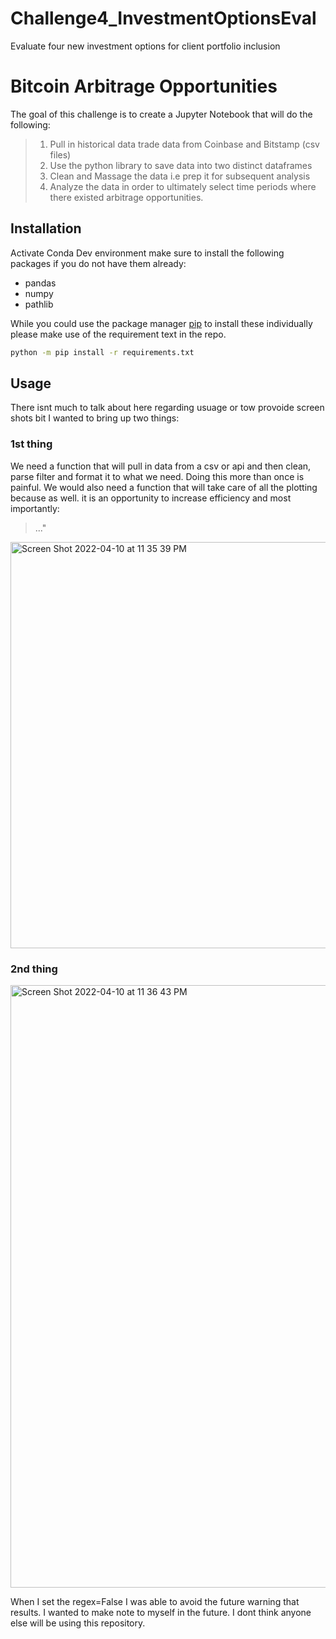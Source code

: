 # Challenge4_InvestmentOptionsEval
Evaluate four new investment options for client portfolio inclusion

# Bitcoin Arbitrage Opportunities
The goal of this challenge is to create a Jupyter Notebook that will do the following:

> 1. Pull in historical data trade data from Coinbase and Bitstamp (csv files)
> 2. Use the python library to save data into two distinct dataframes
> 3. Clean and Massage the data i.e prep it for subsequent analysis
> 4. Analyze the data in order to ultimately select time periods where there existed arbitrage opportunities.

## Installation

Activate Conda Dev environment make sure to install the following packages
if you do not have them already:

* pandas
* numpy
* pathlib

While you could use the package manager [pip](https://pip.pypa.io/en/stable/) to install these individually please make use of the requirement text in the repo.

```bash
python -m pip install -r requirements.txt
```

## Usage
There isnt much to talk about here regarding usuage or tow provoide screen shots bit I wanted to bring up two things:
### 1st thing
We need a function that will pull in data from a csv or api and then clean, parse filter and format it to what we need. Doing this more than once is painful. 
We would also need a function that will take care of all the plotting because  as well. it is an opportunity to increase efficiency and most importantly:
> ..."
> 
<img width="650" alt="Screen Shot 2022-04-10 at 11 35 39 PM" src="https://user-images.githubusercontent.com/101449950/162663246-c53edea9-bc7a-4b77-9114-5cbd19b73a13.png">

### 2nd thing
<img width="964" alt="Screen Shot 2022-04-10 at 11 36 43 PM" src="https://user-images.githubusercontent.com/101449950/162663278-6f6bd6f5-7127-4cf2-8981-ac2537316fca.png">

When I set the regex=False I was able to avoid the future warning that results. I wanted to make note to myself in the future. I dont think anyone else will be using this repository.


